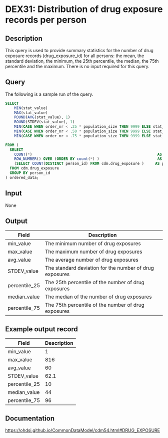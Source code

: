 <!---
Group:drug exposure
Name:DEX31 Distribution of drug exposure records per person
Author: Alberto Labarga
CDM Version: 5.4
-->

# DEX31: Distribution of drug exposure records per person

## Description
This query is used to provide summary statistics for the number of drug exposure records (drug_exposure_id) for all persons:
the mean, the standard deviation, the minimum, the 25th percentile, the median, the 75th percentile and the maximum.
There is no input required for this query.

## Query
The following is a sample run of the query.

```sql
SELECT
    MIN(stat_value)                                                                    AS min_value,
    MAX(stat_value)                                                                    AS max_value,
    ROUND(AVG(stat_value), 1)                                                          AS avg_value,
    ROUND(STDEV(stat_value), 1)                                                        AS STDEV_value,
    MIN(CASE WHEN order_nr < .25 * population_size THEN 9999 ELSE stat_value END)      AS percentile_25,
    MIN(CASE WHEN order_nr < .50 * population_size THEN 9999 ELSE stat_value END)      AS median_value,
    MIN(CASE WHEN order_nr < .75 * population_size THEN 9999 ELSE stat_value END)      AS percentile_75

FROM (
  SELECT
    COUNT(*)                                                        AS stat_value,
    ROW_NUMBER() OVER (ORDER BY count(*) )                          AS order_nr,
    (SELECT COUNT(DISTINCT person_id) FROM cdm.drug_exposure )     AS population_size
  FROM cdm.drug_exposure
  GROUP BY person_id
) ordered_data;
```

## Input

 None

## Output

|  Field |  Description |
| --- | --- |
| min_value | The minimum number of drug exposures |
| max_value | The maximum number of drug exposures |
| avg_value | The average number of drug exposures |
| STDEV_value | The standard deviation for the number of drug exposures |
| percentile_25 | The 25th percentile of the number of drug exposures |
| median_value | The median of the number of drug exposures |
| percentile_75 | The 75th percentile of the number of drug exposures |

## Example output record

|  Field |  Description |
| --- | --- |
| min_value | 1 |
| max_value | 816 |
| avg_value | 60 |
| STDEV_value | 62.1 |
| percentile_25 | 10 |
| median_value | 44 |
| percentile_75 | 96 |

## Documentation
https://ohdsi.github.io/CommonDataModel/cdm54.html#DRUG_EXPOSURE
